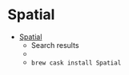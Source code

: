 # Spatial
- [Spatial](https://spatialos.improbable.io/docs)
  -  Search results
  - 
  - `brew cask install Spatial`
